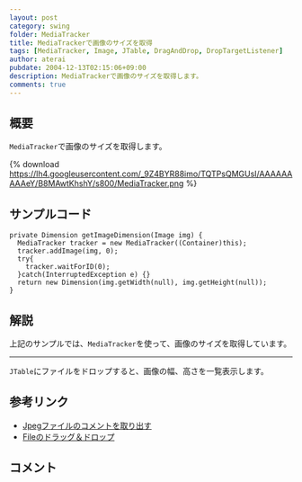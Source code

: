 ```yaml
---
layout: post
category: swing
folder: MediaTracker
title: MediaTrackerで画像のサイズを取得
tags: [MediaTracker, Image, JTable, DragAndDrop, DropTargetListener]
author: aterai
pubdate: 2004-12-13T02:15:06+09:00
description: MediaTrackerで画像のサイズを取得します。
comments: true
---
```

## 概要
`MediaTracker`で画像のサイズを取得します。

{% download https://lh4.googleusercontent.com/_9Z4BYR88imo/TQTPsQMGUsI/AAAAAAAAAeY/B8MAwtKhshY/s800/MediaTracker.png %}

## サンプルコード
<pre class="prettyprint"><code>private Dimension getImageDimension(Image img) {
  MediaTracker tracker = new MediaTracker((Container)this);
  tracker.addImage(img, 0);
  try{
    tracker.waitForID(0);
  }catch(InterruptedException e) {}
  return new Dimension(img.getWidth(null), img.getHeight(null));
}
</code></pre>

## 解説
上記のサンプルでは、`MediaTracker`を使って、画像のサイズを取得しています。

- - - -
`JTable`にファイルをドロップすると、画像の幅、高さを一覧表示します。

## 参考リンク
- [Jpegファイルのコメントを取り出す](http://terai.xrea.jp/Swing/IIOMetadata.html)
- [Fileのドラッグ＆ドロップ](http://terai.xrea.jp/Swing/FileListFlavor.html)

<!-- dummy comment line for breaking list -->

## コメント
